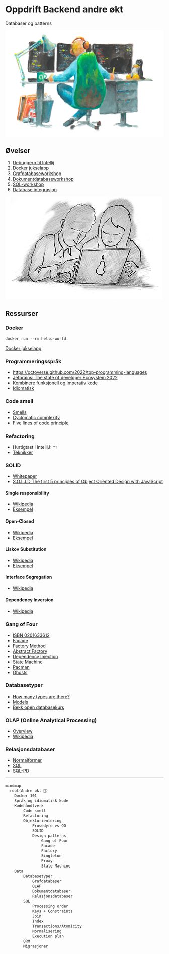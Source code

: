 # Oppdrift Backend andre økt

Databaser og patterns

![Utvikler](./../img/utvikler_ved_pulten.png)

## Øvelser

1. [Debuggern til Intellij](./debugger.md)
1. [Docker jukselapp](Docker_Jukselapp.md)
1. [Grafdatabaseworkshop](./Grafdatabaseworkshop.md)
1. [Dokumentdatabaseworkshop](./couchdb//Dokumentdatabaseworkshop.md)
1. [SQL-workshop](https://bekk.github.io/oppdrift_backend/sql/oppgaver)
1. [Database integrasjon](./database-integrasjon.md)

![Parprogrammering anbefales](../img/Parprogrammering.png)

## Ressurser

### Docker

```console
docker run --rm hello-world
```
[Docker jukselapp](Docker_Jukselapp.md)

### Programmeringsspråk

- https://octoverse.github.com/2022/top-programming-languages
- [Jetbrains: The state of developer Ecosystem 2022](https://www.jetbrains.com/lp/devecosystem-2022/)
- [Kombinere funksjonell og imperativ kode](https://www.destroyallsoftware.com/screencasts/catalog/functional-core-imperative-shell)
- [Idiomatisk](https://ordbokene.no/bm,nn/search?q=idiomatisk&scope=ei)

### Code smell

- [Smells](https://refactoring.guru/refactoring/smells)
- [Cyclomatic complexity](https://en.wikipedia.org/wiki/Cyclomatic_complexity)
- [Five lines of code principle](https://dev.to/kanani_nirav/the-five-lines-of-code-principle-why-less-is-more-in-programming-31j6)

### Refactoring

- Hurtigtast i IntelliJ: `^T`
- [Teknikker](https://refactoring.guru/refactoring/techniques)

### SOLID

- [Whitepaper](https://web.archive.org/web/20150906155800/http://www.objectmentor.com/resources/articles/Principles_and_Patterns.pdf)
- [S.O.L.I.D The first 5 principles of Object Oriented Design with JavaScript](https://medium.com/@cramirez92/s-o-l-i-d-the-first-5-priciples-of-object-oriented-design-with-javascript-790f6ac9b9fa)

#### Single responsibility

- [Wikipedia](https://en.wikipedia.org/wiki/Single-responsibility_principle)
- [Eksempel](https://stackoverflow.com/questions/10620022/what-is-an-example-of-the-single-responsibility-principle)

#### Open-Closed

- [Wikipedia](https://en.wikipedia.org/wiki/Open%E2%80%93closed_principle)
- [Eksempel](http://joelabrahamsson.com/a-simple-example-of-the-openclosed-principle/)

#### Liskov Substitution

- [Wikipedia](https://en.wikipedia.org/wiki/Liskov_substitution_principle)
- [Eksempel](https://dzone.com/articles/the-liskov-substitution-principle-with-examples)

#### Interface Segregation

- [Wikipedia](https://en.wikipedia.org/wiki/Interface_segregation_principle)

#### Dependency Inversion

- [Wikipedia](https://en.wikipedia.org/wiki/Dependency_inversion_principle)

### Gang of Four

- [ISBN 0201633612](https://www.bokkilden.no/enkeltSok.do?enkeltsok=ISBN+0201633612&rom=MP)
- [Facade](https://refactoring.guru/design-patterns/facade)
- [Factory Method](https://refactoring.guru/design-patterns/factory-method)
- [Abstract Factory](https://refactoring.guru/design-patterns/abstract-factory)
- [Dependency Injection](https://en.wikipedia.org/wiki/Dependency_injection)
- [State Machine](https://en.wikipedia.org/wiki/Finite-state_machine)
- [Pacman](https://pacman.ee/)
- [Ghosts](https://villains.fandom.com/wiki/Ghosts_(Pac-Man))

### Databasetyper

- [How many types are there?](https://stackoverflow.com/questions/33760290/how-many-types-of-database-are-there#answer-33787171)
- [Models](https://en.wikipedia.org/wiki/Database#Models)
- [Bekk open databasekurs](https://github.com/bekkopen/databasekurs)

### OLAP (Online Analytical Processing)

- [Overview](https://support.microsoft.com/en-us/office/overview-of-online-analytical-processing-olap-15d2cdde-f70b-4277-b009-ed732b75fdd6)
- [Wikipedia](https://en.wikipedia.org/wiki/Online_analytical_processing)

### Relasjonsdatabaser

- [Normalformer](https://en.wikipedia.org/wiki/Database_normalization#Normal_forms)
- [SQL](https://en.wikipedia.org/wiki/SQL)
- [SQL-PD](https://sqlpd.com/)

---


```mermaid
mindmap
  root(Andre økt 🧭)
    Docker 101
    Språk og idiomatisk kode
    Kodehåndtverk
        Code smell
        Refactoring
        Objektorientering
            Prosedyre vs OO
            SOLID
            Design patterns
                Gang of Four
                Facade
                Factory
                Singleton
                Proxy
                State Machine
    Data
        Databasetyper
            Grafdatabaser
            OLAP
            Dokumentdatabaser
            Relasjonsdatabaser
        SQL
            Processing order
            Keys + Constraints
            Join
            Index
            Transactions/Atomicity
            Normalisering
            Execution plan
        ORM
        Migrasjoner
        
```